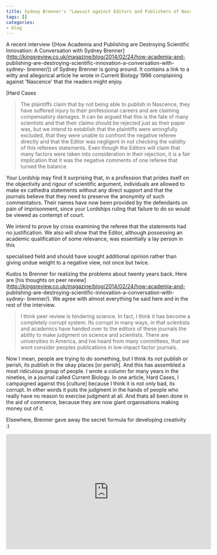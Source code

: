 ```yaml
---
title: Sydney Brenner's "Lawsuit against Editors and Publishers of Nascence"
tags: []
categories:
- blog
---
```

A recent interview ([How Academia and Publishing are Destroying Scientific
Innovation: A Conversation with Sydney
Brenner](http://kingsreview.co.uk/magazine/blog/2014/02/24/how-academia-and-
publishing-are-destroying-scientific-innovation-a-conversation-with-sydney-
brenner/)) of Sydney Brenner is going around. It contains a link to a witty
and allegorical article he wrote in Current Biology 1996 complaining against
'Nascence' that the readers might enjoy.
<!--more-->

[Hard Cases

> The plaintiffs claim that by not being able to publish in Nascence, they
have suffered injury to their professional careers and are claiming
compensatory damages. It can be argued that this is the fate of many
scientists and that their claims should be rejected just as their paper was,
but we intend to establish that the plaintiffs were wrongfully excluded, that
they were unable to confront the negative referee directly and that the Editor
was negligent in not checking the validity of this referees statements. Even
though the Editors will claim that many factors were taken into consideration
in their rejection, it is a fair implication that it was the negative comments
of one referee that turned the balance.

Your Lordship may find it surprising that, in a profession that prides itself
on the objectivity and rigour of scientific argument, individuals are allowed
to make ex cathedra statements without any direct support and that the
journals believe that they need to preserve the anonymity of such
commentators. Their names have now been provided by the defendants on pain of
imprisonment, since your Lordships ruling that failure to do so would be
viewed as contempt of court.

We intend to prove by cross examining the referee that the statements had no
justification. We also will show that the Editor, although possessing an
academic qualification of some relevance, was essentially a lay person in this

specialised field and should have sought additional opinion rather than giving
undue weight to a negative view, not once but twice.

Kudos to Brenner for realizing the problems about twenty years back. Here are
[his thoughts on peer
review](http://kingsreview.co.uk/magazine/blog/2014/02/24/how-academia-and-
publishing-are-destroying-scientific-innovation-a-conversation-with-sydney-
brenner/). We agree with almost everything he said here and in the rest of the
interview.

> I think peer review is hindering science. In fact, I think it has become a
completely corrupt system. Its corrupt in many ways, in that scientists and
academics have handed over to the editors of these journals the ability to
make judgment on science and scientists. There are universities in America,
and Ive heard from many committees, that we wont consider peoples publications
in low impact factor journals.

Now I mean, people are trying to do something, but I think its not publish or
perish, its publish in the okay places [or perish]. And this has assembled a
most ridiculous group of people. I wrote a column for many years in the
nineties, in a journal called Current Biology. In one article, Hard Cases, I
campaigned against this [culture] because I think it is not only bad, its
corrupt. In other words it puts the judgment in the hands of people who really
have no reason to exercise judgment at all. And thats all been done in the aid
of commerce, because they are now giant organisations making money out of it.

Elsewhere, Brenner gave away the secret formula for developing creativity :)

<iframe width="560" height="315" src="http://www.youtube.com/embed/IuqfGmk9BII" frameborder="0"> </iframe>
